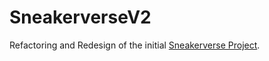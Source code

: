 # SneakerverseV2

Refactoring and Redesign of the initial [Sneakerverse Project](https://github.com/HoangHaVu](https://github.com/Dung-Trinh/Sneakerverse)).
